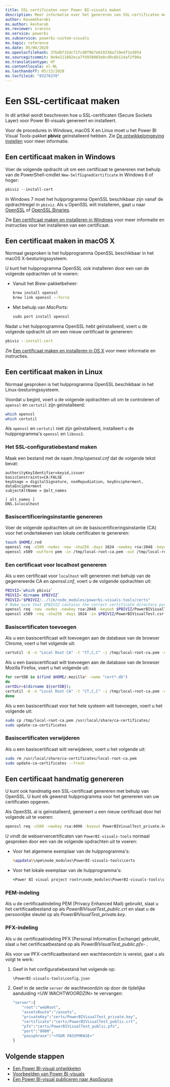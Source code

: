 ```yaml
---
title: SSL-certificaten voor Power BI-visuals maken
description: Meer informatie over het genereren van SSL-certificaten met behulp van Power BI Visual Tools in Windows, Mac of Linux of handmatig.
author: KesemSharabi
ms.author: kesharab
ms.reviewer: sranins
ms.service: powerbi
ms.subservice: powerbi-custom-visuals
ms.topic: reference
ms.date: 05/08/2020
ms.openlocfilehash: 37bd8f15dcf17cd0f967e819338a719edf2a3054
ms.sourcegitcommit: 0e9e211082eca7fd939803e0cd9c6b114af2f90a
ms.translationtype: HT
ms.contentlocale: nl-NL
ms.lasthandoff: 05/13/2020
ms.locfileid: "83276370"
---
```

# <a name="create-an-ssl-certificate"></a>Een SSL-certificaat maken

In dit artikel wordt beschreven hoe u SSL-certificaten (Secure Sockets Layer) voor Power BI-visuals genereert en installeert.

Voor de procedures in Windows, macOS X en Linux moet u het Power BI Visual Tools-pakket **pbiviz** geïnstalleerd hebben. Zie [De ontwikkelomgeving instellen](https://docs.microsoft.com/power-bi/developer/visuals/custom-visual-develop-tutorial#setting-up-the-developer-environment) voor meer informatie. 

## <a name="create-a-certificate-on-windows"></a>Een certificaat maken in Windows

Voer de volgende opdracht uit om een certificaat te genereren met behulp van de PowerShell-cmdlet `New-SelfSignedCertificate` in Windows 8 of hoger:

```powershell
pbiviz --install-cert
```

In Windows 7 moet het hulpprogramma OpenSSL beschikbaar zijn vanaf de opdrachtregel in `pbiviz`. Als u OpenSSL wilt installeren, gaat u naar [OpenSSL](https://www.openssl.org) of [OpenSSL Binaries](https://wiki.openssl.org/index.php/Binaries).

Zie [Een certificaat maken en installeren in Windows](https://docs.microsoft.com/power-bi/developer/visuals/custom-visual-develop-tutorial#windows) voor meer informatie en instructies voor het installeren van een certificaat.

## <a name="create-a-certificate-on-macos-x"></a>Een certificaat maken in macOS X

Normaal gesproken is het hulpprogramma OpenSSL beschikbaar in het macOS X-besturingssysteem.

U kunt het hulpprogramma OpenSSL ook installeren door een van de volgende opdrachten uit te voeren:

- Vanuit het *Brew*-pakketbeheer:
  
  ```cmd
  brew install openssl
  brew link openssl --force
  ```

- Met behulp van *MacPorts*:
  
  ```cmd
  sudo port install openssl
  ```

Nadat u het hulpprogramma OpenSSL hebt geïnstalleerd, voert u de volgende opdracht uit om een nieuw certificaat te genereren:

```cmd
pbiviz --install-cert
```

Zie [Een certificaat maken en installeren in OS X](https://docs.microsoft.com/power-bi/developer/visuals/custom-visual-develop-tutorial#osx) voor meer informatie en instructies.

## <a name="create-a-certificate-on-linux"></a>Een certificaat maken in Linux

Normaal gesproken is het hulpprogramma OpenSSL beschikbaar in het Linux-besturingssysteem.

Voordat u begint, voert u de volgende opdrachten uit om te controleren of `openssl` en `certutil` zijn geïnstalleerd:

```sh
which openssl
which certutil
```

Als `openssl` en `certutil` niet zijn geïnstalleerd, installeert u de hulpprogramma's `openssl` en `libnss3`.

### <a name="create-the-ssl-configuration-file"></a>Het SSL-configuratiebestand maken

Maak een bestand met de naam */tmp/openssl.cnf* dat de volgende tekst bevat:

```
authorityKeyIdentifier=keyid,issuer
basicConstraints=CA:FALSE
keyUsage = digitalSignature, nonRepudiation, keyEncipherment, dataEncipherment
subjectAltName = @alt_names

[ alt_names ]
DNS.1=localhost
```

### <a name="generate-root-certificate-authority"></a>Basiscertificeringsinstantie genereren

Voer de volgende opdrachten uit om de basiscertificeringsinstantie (CA) voor het ondertekenen van lokale certificaten te genereren:

```sh
touch $HOME/.rnd
openssl req -x509 -nodes -new -sha256 -days 1024 -newkey rsa:2048 -keyout /tmp/local-root-ca.key -out /tmp/local-root-ca.pem -subj "/C=US/CN=Local Root CA/O=Local Root CA"
openssl x509 -outform pem -in /tmp/local-root-ca.pem -out /tmp/local-root-ca.crt
```

### <a name="generate-a-certificate-for-localhost"></a>Een certificaat voor localhost genereren 

Als u een certificaat voor `localhost` wilt genereren met behulp van de gegenereerde CA en *openssl.cnf*, voert u de volgende opdrachten uit:

```sh
PBIVIZ=`which pbiviz`
PBIVIZ=`dirname $PBIVIZ`
PBIVIZ="$PBIVIZ/../lib/node_modules/powerbi-visuals-tools/certs"
# Make sure that $PBIVIZ contains the correct certificate directory path. ls $PBIVIZ should list 'blank' file.
openssl req -new -nodes -newkey rsa:2048 -keyout $PBIVIZ/PowerBIVisualTest_private.key -out $PBIVIZ/PowerBIVisualTest.csr -subj "/C=US/O=PowerBI Visuals/CN=localhost"
openssl x509 -req -sha256 -days 1024 -in $PBIVIZ/PowerBIVisualTest.csr -CA /tmp/local-root-ca.pem -CAkey /tmp/local-root-ca.key -CAcreateserial -extfile /tmp/openssl.cnf -out $PBIVIZ/PowerBIVisualTest_public.crt
```

### <a name="add-root-certificates"></a>Basiscertificaten toevoegen

Als u een basiscertificaat wilt toevoegen aan de database van de browser Chrome, voert u het volgende uit:

```sh
certutil -A -n "Local Root CA" -t "CT,C,C" -i /tmp/local-root-ca.pem -d sql:$HOME/.pki/nssdb
```

Als u een basiscertificaat wilt toevoegen aan de database van de browser Mozilla Firefox, voert u het volgende uit:

```sh
for certDB in $(find $HOME/.mozilla* -name "cert*.db")
do
certDir=$(dirname ${certDB});
certutil -A -n "Local Root CA" -t "CT,C,C" -i /tmp/local-root-ca.pem -d sql:${certDir}
done
```

Als u een basiscertificaat voor het hele systeem wilt toevoegen, voert u het volgende uit:

```sh
sudo cp /tmp/local-root-ca.pem /usr/local/share/ca-certificates/
sudo update-ca-certificates
```

### <a name="remove-root-certificates"></a>Basiscertificaten verwijderen

Als u een basiscertificaat wilt verwijderen, voert u het volgende uit:

```sh
sudo rm /usr/local/share/ca-certificates/local-root-ca.pem
sudo update-ca-certificates --fresh
```

## <a name="generate-a-certificate-manually"></a>Een certificaat handmatig genereren

U kunt ook handmatig een SSL-certificaat genereren met behulp van OpenSSL. U kunt elk gewenst hulpprogramma voor het genereren van uw certificaten opgeven.

Als OpenSSL al is geïnstalleerd, genereert u een nieuw certificaat door het volgende uit te voeren:

```cmd
openssl req -x509 -newkey rsa:4096 -keyout PowerBIVisualTest_private.key -out PowerBIVisualTest_public.crt -days 365
```

U vindt de webservercertificaten van `PowerBI-visuals-tools` normaal gesproken door een van de volgende opdrachten uit te voeren:

- Voor het algemene exemplaar van de hulpprogramma's:
  
  ```cmd
  %appdata%\npm\node_modules\PowerBI-visuals-tools\certs
  ```

- Voor het lokale exemplaar van de hulpprogramma's:
  
  ```cmd
  <Power BI visual project root>\node_modules\PowerBI-visuals-tools\certs
  ```

### <a name="pem-format"></a>PEM-indeling

Als u de certificaatindeling PEM (Privacy Enhanced Mail) gebruikt, slaat u het certificaatbestand op als *PowerBIVisualTest_public.crt* en slaat u de persoonlijke sleutel op als *PowerBIVisualTest_private.key*.

### <a name="pfx-format"></a>PFX-indeling

Als u de certificaatindeling PFX (Personal Information Exchange) gebruikt, slaat u het certificaatbestand op als *PowerBIVisualTest_public.pfx-* .

Als voor uw PFX-certificaatbestand een wachtwoordzin is vereist, gaat u als volgt te werk:

1. Geef in het configuratiebestand het volgende op:
   
   ```cmd
   \PowerBI-visuals-tools\config.json
   ```
   
1. Geef in de sectie `server` de wachtwoordzin op door de tijdelijke aanduiding \<UW WACHTWOORDZIN> te vervangen:

    ```cmd
    "server":{
        "root":"webRoot",
        "assetsRoute":"/assets",
        "privateKey":"certs/PowerBIVisualTest_private.key",
        "certificate":"certs/PowerBIVisualTest_public.crt",
        "pfx":"certs/PowerBIVisualTest_public.pfx",
        "port":"8080",
        "passphrase":"<YOUR PASSPHRASE>"
    }
    ```

## <a name="next-steps"></a>Volgende stappen
- [Een Power BI-visual ontwikkelen](custom-visual-develop-tutorial.md)
- [Voorbeelden van Power BI-visuals](samples.md)
- [Een Power BI-visual publiceren naar AppSource](office-store.md)
